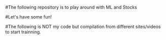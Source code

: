 #The following repository is to play around with ML and Stocks

#Let's have some fun!

#The following is NOT my code but compilation from different sites/videos to start trainning. 

